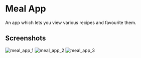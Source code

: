 # Meal App

An app which lets you view various recipes and favourite them.

## Screenshots

![meal_app_1](https://github.com/Will-Agar/meals/assets/55886488/d4f3de24-2f29-443b-9a5c-892445994c21)
![meal_app_2](https://github.com/Will-Agar/meals/assets/55886488/4d634d65-1aa0-4803-90a2-00fe19cc6f73)
![meal_app_3](https://github.com/Will-Agar/meals/assets/55886488/d29a047c-1553-4309-8c40-73ed2c309e2c)


